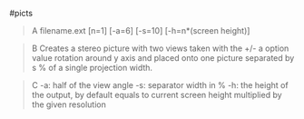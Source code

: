 #picts

>A filename.ext [n=1] [-a=6] [-s=10] [-h=n*(screen height)]

>B Creates a stereo picture with two views taken with the +/- a option value rotation around y axis and placed onto one picture separated by s % of a single projection width.

>C -a: half of the view angle
-s: separator width in %
-h: the height of the output, by default equals to current screen height multiplied by the given resolution
